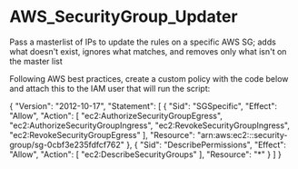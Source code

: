 # AWS_SecurityGroup_Updater
Pass a masterlist of IPs to update the rules on a specific AWS SG; adds what doesn't exist, ignores what matches, and removes only what isn't on the master list

Following AWS best practices, create a custom policy with the code below and attach this to the IAM user that will run the script:

{
    "Version": "2012-10-17",
    "Statement": [
        {
            "Sid": "SGSpecific",
            "Effect": "Allow",
            "Action": [
                "ec2:AuthorizeSecurityGroupEgress",
                "ec2:AuthorizeSecurityGroupIngress",
                "ec2:RevokeSecurityGroupIngress",
                "ec2:RevokeSecurityGroupEgress"
            ],
            "Resource": "arn:aws:ec2:*:*:security-group/sg-0cbf3e235fdfcf762"
        },
        {
            "Sid": "DescribePermissions",
            "Effect": "Allow",
            "Action": [
                "ec2:DescribeSecurityGroups"
            ],
            "Resource": "*"
        }
    ]
}
